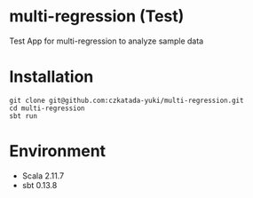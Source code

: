 # multi-regression (Test)
Test App for multi-regression to analyze sample data

# Installation
```
git clone git@github.com:czkatada-yuki/multi-regression.git
cd multi-regression
sbt run
```


# Environment
* Scala 2.11.7
* sbt 0.13.8
